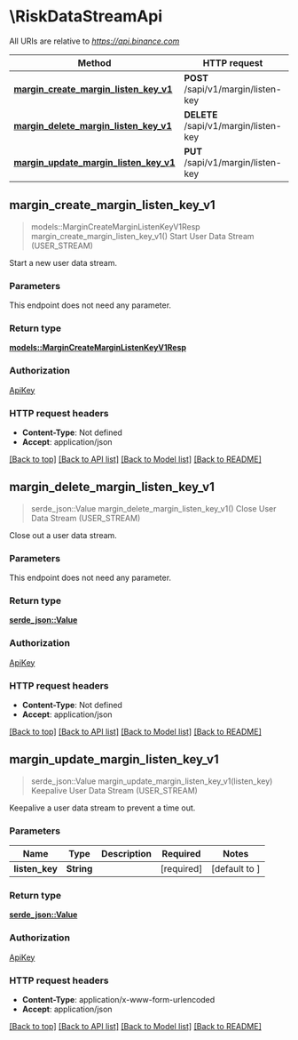 # \RiskDataStreamApi

All URIs are relative to *https://api.binance.com*

Method | HTTP request | Description
------------- | ------------- | -------------
[**margin_create_margin_listen_key_v1**](RiskDataStreamApi.md#margin_create_margin_listen_key_v1) | **POST** /sapi/v1/margin/listen-key | Start User Data Stream (USER_STREAM)
[**margin_delete_margin_listen_key_v1**](RiskDataStreamApi.md#margin_delete_margin_listen_key_v1) | **DELETE** /sapi/v1/margin/listen-key | Close User Data Stream (USER_STREAM)
[**margin_update_margin_listen_key_v1**](RiskDataStreamApi.md#margin_update_margin_listen_key_v1) | **PUT** /sapi/v1/margin/listen-key | Keepalive User Data Stream (USER_STREAM)



## margin_create_margin_listen_key_v1

> models::MarginCreateMarginListenKeyV1Resp margin_create_margin_listen_key_v1()
Start User Data Stream (USER_STREAM)

Start a new user data stream.

### Parameters

This endpoint does not need any parameter.

### Return type

[**models::MarginCreateMarginListenKeyV1Resp**](MarginCreateMarginListenKeyV1Resp.md)

### Authorization

[ApiKey](../README.md#ApiKey)

### HTTP request headers

- **Content-Type**: Not defined
- **Accept**: application/json

[[Back to top]](#) [[Back to API list]](../README.md#documentation-for-api-endpoints) [[Back to Model list]](../README.md#documentation-for-models) [[Back to README]](../README.md)


## margin_delete_margin_listen_key_v1

> serde_json::Value margin_delete_margin_listen_key_v1()
Close User Data Stream (USER_STREAM)

Close out a user data stream.

### Parameters

This endpoint does not need any parameter.

### Return type

[**serde_json::Value**](serde_json::Value.md)

### Authorization

[ApiKey](../README.md#ApiKey)

### HTTP request headers

- **Content-Type**: Not defined
- **Accept**: application/json

[[Back to top]](#) [[Back to API list]](../README.md#documentation-for-api-endpoints) [[Back to Model list]](../README.md#documentation-for-models) [[Back to README]](../README.md)


## margin_update_margin_listen_key_v1

> serde_json::Value margin_update_margin_listen_key_v1(listen_key)
Keepalive User Data Stream (USER_STREAM)

Keepalive a user data stream to prevent a time out.

### Parameters


Name | Type | Description  | Required | Notes
------------- | ------------- | ------------- | ------------- | -------------
**listen_key** | **String** |  | [required] |[default to ]

### Return type

[**serde_json::Value**](serde_json::Value.md)

### Authorization

[ApiKey](../README.md#ApiKey)

### HTTP request headers

- **Content-Type**: application/x-www-form-urlencoded
- **Accept**: application/json

[[Back to top]](#) [[Back to API list]](../README.md#documentation-for-api-endpoints) [[Back to Model list]](../README.md#documentation-for-models) [[Back to README]](../README.md)

